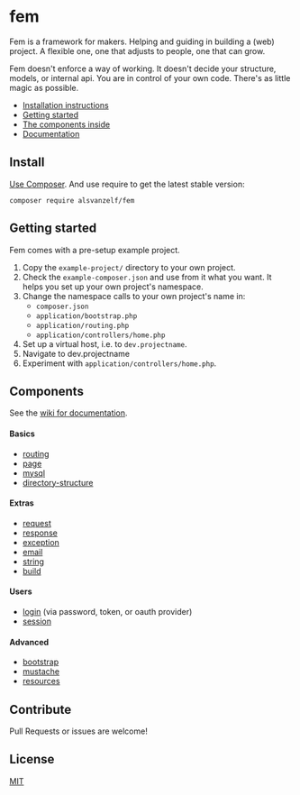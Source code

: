 # fem

Fem is a framework for makers.
Helping and guiding in building a (web) project.
A flexible one, one that adjusts to people, one that can grow.

Fem doesn't enforce a way of working.
It doesn't decide your structure, models, or internal api.
You are in control of your own code.
There's as little magic as possible.

- [Installation instructions](/README.md#install)
- [Getting started](/README.md#getting-started)
- [The components inside](/README.md#components)
- [Documentation](https://github.com/lode/fem/wiki)


## Install

[Use Composer](http://getcomposer.org/). And use require to get the latest stable version:

```
composer require alsvanzelf/fem
```


## Getting started

Fem comes with a pre-setup example project.

1. Copy the `example-project/` directory to your own project.
2. Check the `example-composer.json` and use from it what you want.
   It helps you set up your own project's namespace.
3. Change the namespace calls to your own project's name in:
   - `composer.json`
   - `application/bootstrap.php`
   - `application/routing.php`
   - `application/controllers/home.php`
4. Set up a virtual host, i.e. to `dev.projectname`.
5. Navigate to dev.projectname
6. Experiment with `application/controllers/home.php`.


## Components

See the [wiki for documentation](https://github.com/lode/fem/wiki).

#### Basics

- [routing](https://github.com/lode/fem/wiki/routing)
- [page](https://github.com/lode/fem/wiki/page)
- [mysql](https://github.com/lode/fem/wiki/mysql)
- [directory-structure](https://github.com/lode/fem/wiki/directory-structure)

#### Extras

- [request](https://github.com/lode/fem/wiki/request)
- [response](https://github.com/lode/fem/wiki/response)
- [exception](https://github.com/lode/fem/wiki/exception)
- [email](https://github.com/lode/fem/wiki/email)
- [string](https://github.com/lode/fem/wiki/string)
- [build](https://github.com/lode/fem/wiki/build)

#### Users

- [login](https://github.com/lode/fem/wiki/login) (via password, token, or oauth provider)
- [session](https://github.com/lode/fem/wiki/session)

#### Advanced

- [bootstrap](https://github.com/lode/fem/wiki/bootstrap)
- [mustache](https://github.com/lode/fem/wiki/mustache)
- [resources](https://github.com/lode/fem/wiki/resources)


## Contribute

Pull Requests or issues are welcome!


## License

[MIT](/LICENSE)
